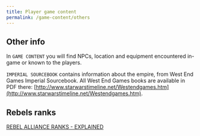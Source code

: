 ```yaml
---
title: Player game content
permalink: /game-content/others
---
```


## Other info

In `GAME CONTENT` you will find NPCs, location and equipment encountered in-game or known to the players.

`IMPERIAL SOURCEBOOK` contains information about the empire, from West End Games Imperial Sourcebook.
All West End Games books are available in PDF there: [http://www.starwarstimeline.net/Westendgames.htm](http://www.starwarstimeline.net/Westendgames.htm).

## Rebels ranks

[REBEL ALLIANCE RANKS - EXPLAINED](https://www.justingrays.org/my-blog/2018/2/10/rebel-alliance-ranks-explained)
